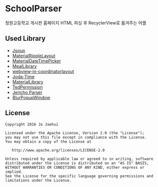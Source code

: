 # SchoolParser
청원고등학교 게시판 홈페이지 HTML 파싱 후 RecyclerView로 옮겨주는 어플

## Used Library
- [Jsoup](http://jsoup.org/)
- [MaterialRippleLayout](https://github.com/balysv/material-ripple)
- [MaterialDateTimePicker](https://github.com/wdullaer/MaterialDateTimePicker)
- [MealLibrary](https://bitbucket.org/whdghks913/wondanghighschool/src/c8c07e419d11171b435755e59c17360f0cc45dd8/app/src/main/java/toast/library/meal/?at=master)
- [webview-in-coordinatorlayout](https://github.com/takahirom/webview-in-coordinatorlayout)
- [Joda-Time](https://www.joda.org/joda-time)
- [MaterialLibrary](https://github.com/rey5137/material)
- [TedPermission](https://github.com/ParkSangGwon/TedPermission)
- [Jericho Parser](http://jericho.htmlparser.net/docs/index.html)
- [BlurPopupWindow](https://github.com/kyleduo/BlurPopupWindow)


## License
```
Copyright 2016 Jo Jaehui

Licensed under the Apache License, Version 2.0 (the "License");
you may not use this file except in compliance with the License.
You may obtain a copy of the License at

   http://www.apache.org/licenses/LICENSE-2.0

Unless required by applicable law or agreed to in writing, software
distributed under the License is distributed on an "AS IS" BASIS,
WITHOUT WARRANTIES OR CONDITIONS OF ANY KIND, either express or implied.
See the License for the specific language governing permissions and
limitations under the License.
```
